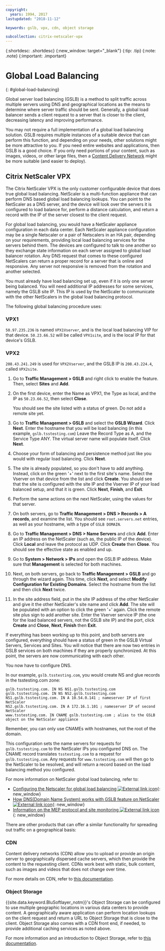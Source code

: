 ```yaml
---
copyright:
  years: 1994, 2017
lastupdated: "2018-11-12"

keywords: gslb, vpx, cdn, object storage

subcollection: citrix-netscaler-vpx
---
```


{:shortdesc: .shortdesc}
{:new_window: target="_blank"}
{:tip: .tip}
{:note: .note}
{:important: .important}

# Global Load Balancing
{: #global-load-balancing}

Global server load balancing (GSLB) is a method to split traffic across multiple servers using DNS and geographical locations as the means to determine where server traffic should be sent. Generally, a global load balancer sends a client request to a server that is closer to the client, decreasing latency and improving performance.

You may not require a full implementation of a global load balancing solution. GSLB requires multiple instances of a suitable device that can perform this function, and depending on your needs, other solutions might be more attractive to you. If you need entire websites and applications, then GSLB is a good choice. If you only need portions of your content, such as images, videos, or other large files, then a [Content Delivery Network](/docs/infrastructure/CDN?topic=CDN-about-content-delivery-networks-cdn-) might be more suitable (and easier to deploy).

## Citrix NetScaler VPX

The Citrix NetScaler VPX is the only customer configurable device that does true global load balancing. NetScaler is a multi-function appliance that can perform DNS based global load balancing lookups. You can point to the NetScaler as a DNS server, and the device will look over the servers it is configured to load balance for, perform a distance calculation, and return a record with the IP of the server closest to the client request.

For global load balancing, you would have a NetScaler appliance configuration in each data center. Each NetScaler appliance configuration may be a single Netscaler or a pair of Netscalers in an HA pair, depending on your requirements, providing local load balancing services for the servers behind them. The devices are configured to talk to one another so they exchange state information on each server assigned to global load balancer rotation. Any DNS request that comes to these configured NetScalers can return a proper record for a server that is online and responsive. Any server not responsive is removed from the rotation and another selected.

You must already have load balancing set up, even if it is only one server being balanced. You will need additional IP addresses for some services, namely the GSLB site IP. This IP is used by the NetScaler to communicate with the other NetScalers in the global load balancing protocol.

The following global balancing procedure uses:

### VPX1

`50.97.235.236` is named `VPX1Vserver`, and is the local load balancing VIP for that device. `50.23.66.52` will be called `VPX1site`, and is the local IP for that device's GSLB.

### VPX2
`208.43.241.249` is used for `VPX2Vserver`, and the GSLB IP is `208.43.224.4`, called `VPX2site`.

1. Go to **Traffic Management > GSLB** and right click to enable the feature. Then, select **Sites** and **Add**.

2. On the first device, enter the Name as VPX1, the Type as local, and the IP as `50.23.66.52`, then select **Close**.

	You should see the site listed with a status of green. Do not add a remote site yet.

3. Go to **Traffic Management > GSLB** and select the **GSLB Wizard**. Click **Next**. Enter the hostname that you will be load balancing (in this example, `gslb.tsstesting.com`) Leave the Record Type as A, and the Service Type ANY. The virtual server name will populate itself. Click **Next**.

4. Choose your form of balancing and persistence method just like you would with regular load balancing. Click **Next**.

5. The site is already populated, so you don't have to add anything. Instead, click on the green '+' next to the first site's name. Select the Vserver on that device from the list and click **Create**. You should see that the site is configured with the site IP and the Vserver IP of your load balanced setup, and that it is green. Click **Next**, **Finish**, and **Exit**.

6. Perform the same actions on the next NetScaler, using the values for that server.

7. On both servers, go to **Traffic Management > DNS > Records > A records**, and examine the list. You should see `root.servers.net` entries, as well as your hostname, with a type of `GSLB DOMAIN`.

8. Go to **Traffic Management > DNS > Name Servers** and click **Add**. Enter an IP address on the NetScaler (such as, the public IP of the device). Click **Local** and leave the protocol as UDP. Click **Create** then **Close**. You should see the effective state as enabled and up.

9. Go to **System > Network > IPs** and open the GSLB IP address. Make sure that **Management** is selected for both machines.

10. Next, on both servers, go back to **Traffic Management > GSLB** and go through the wizard again. This time, click **Next**, and select **Modify Configuration for Existing Domains**. Select the hostname from the list and then click **Next** twice.

11. In the site address field, put in the site IP address of the other NetScaler and give it the other NetScaler's site name and click **Add**. The site will be populated with an option to click the green '+' again. Click the remote site plus sign to add another site. Enter the Vserver service IP (the one for the load balanced servers, not the GSLB site IP) and the port, click **Create** and **Close**, **Next**, **Finish** then **Exit**.

If everything has been working up to this point, and both servers are configured, everything should have a status of green in the GSLB Virtual Servers, Services and Sites. You will notice that there are now two entries in GSLB services on both machines if they are properly synchronized. At this point, the servers are now communicating with each other.

You now have to configure DNS.

In our example, `gslb.tsstesting.com`, you would create NS and glue records in the tsstesting.com zone:

    gslb.tsstesting.com. IN NS NS1.gslb.tsstesting.com
    gslb.tsstesting.com. IN NS NS2.gslb.tsstesting.com
    NS1.gslb.tsstesting.com. IN A 10.54.0.141 ; nameserver IP of first NetScaler
    NS2.gslb.tsstesting.com. IN A 172.16.1.101 ; nameserver IP of second NetScaler
    www.tsstesting.com. IN CNAME gslb.tsstesting.com ; alias to the GSLB object on the NetScaler appliance

Remember, you can only use CNAMEs with hostnames, not the root of the domain.

This configuration sets the name servers for requests for `gslb.tsstesting.com` to the NetScaler IPs you configured DNS on. The CNAME record translates `tsstesting.com` to a request for `gslb.tsstesting.com`. Any requests for `www.tsstesting.com` will then go to the NetScaler to be resolved, and will return a record based on the load balancing method you configured.

For more information on NetScaler global load balancing, refer to:
* [Configuring the Netscaler for global load balancing ![External link icon](../../icons/launch-glyph.svg "External link icon")](http://support.citrix.com/article/CTX110348){: new_window}
* [How DNS(Domain Name System) works with GSLB feature on NetScaler ![External link icon](../../icons/launch-glyph.svg "External link icon")](https://support.citrix.com/article/CTX122619){: new_window}
* [Information on the MEP protocol and site monitoring ![External link icon](../../icons/launch-glyph.svg "External link icon")](http://support.citrix.com/article/CTX111081){: new_window}

There are other products that can offer a similar functionality for spreading out traffic on a geographical basis:

### CDN

Content delivery networks (CDN) allow you to upload or provide an origin server to geographically dispersed cache servers, which then provide the content to the requesting client. CDNs work best with static, bulk content, such as images and videos that does not change over time.

For more details on CDN, refer to [this documentation](/docs/infrastructure/CDN?topic=CDN-getting-started).

### Object Storage

{{site.data.keyword.BluSoftlayer_notm}}'s Object Storage can be configured to use multiple geographic locations in various data centers to provide content. A geographically aware application can perform location lookups on the client request and return a URL to Object Storage that is close to the client. Object Storage also comes with a CDN front end, if needed, to provide additional caching services as noted above.

For more information and an introduction to Object Storage, refer to [this documentation](/docs/services/cloud-object-storage/basics?topic=cloud-object-storage-about-ibm-cloud-object-storage).

